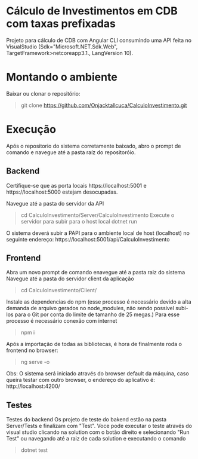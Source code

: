 # Cálculo de Investimentos em CDB com taxas prefixadas

Projeto para cálculo de CDB com Angular CLI consumindo uma API feita no VisualStudio (Sdk="Microsoft.NET.Sdk.Web", TargetFramework>netcoreapp3.1., LangVersion 10).

Montando o ambiente
=======
Baixar ou clonar o repositório:
>git clone https://github.com/Onjacktallcuca/CalculoInvestimento.git 

Execução
=======
Após o repositorio do sistema corretamente baixado, abro o prompt de comando e navegue até a pasta raíz do repositoróio.

Backend
-----------
Certifique-se que as porta locais https://localhost:5001 e https://localhost:5000 estejam desocupadas.

Navegue até a pasta do servidor da API
>cd CalculoInvestimento/Server/CalculoInvestimento
Execute o servidor para subir para o host local
>dotnet run

O sistema deverá subir a PAPI para o ambiente local de host (localhost) no seguinte endereço: https://localhost:5001/api/CalculoInvestimento


Frontend
-----------
Abra um novo prompt de comando enavegue até a pasta raiz do sistema
Navegue até a pasta do servidor client da aplicação
>cd CalculoInvestimento/Client/ 

Instale as dependencias do npm (esse processo é necessário devido a alta demanda de arquivo gerados no node_modules, não sendo possivel subi-los para o Git por conta do limite de tamanho de 25 megas.) Para esse processo é necessário conexão com internet
>npm i

Após a importação de todas as bibliotecas, é hora de finalmente roda o frontend no browser:
>ng serve -o

Obs: O sistema será iniciado através do browser default da máquina, caso queira testar com outro browser, o endereço do aplicativo é: http://localhost:4200/


Testes
-----------
Testes do backend
Os projeto de teste do bakend estão na pasta Server/Tests e finalizam com "Test". 
Voce pode executar o teste através do visual studio clicando na solution com o botão direito e selecionando "Run Test" ou navegando até a raiz de cada solution e executando o comando 
>dotnet test 



